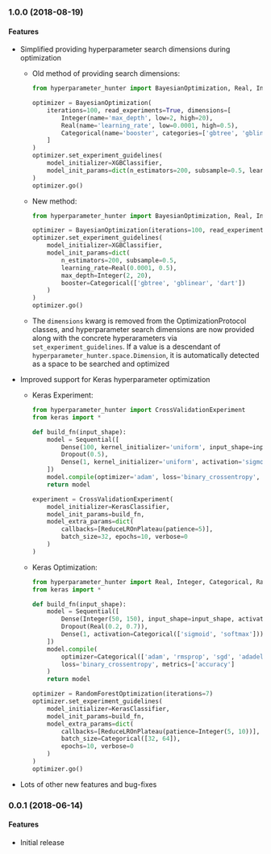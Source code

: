 <a name="1.0.0"></a>
### 1.0.0 (2018-08-19)

#### Features
* Simplified providing hyperparameter search dimensions during optimization
    * Old method of providing search dimensions:

        ```python
        from hyperparameter_hunter import BayesianOptimization, Real, Integer, Categorical

        optimizer = BayesianOptimization(
            iterations=100, read_experiments=True, dimensions=[
                Integer(name='max_depth', low=2, high=20),
                Real(name='learning_rate', low=0.0001, high=0.5),
                Categorical(name='booster', categories=['gbtree', 'gblinear', 'dart'])
            ]
        )
        optimizer.set_experiment_guidelines(
            model_initializer=XGBClassifier,
            model_init_params=dict(n_estimators=200, subsample=0.5, learning_rate=0.1)
        )
        optimizer.go()
        ```
    * New method:

        ```python
        from hyperparameter_hunter import BayesianOptimization, Real, Integer, Categorical

        optimizer = BayesianOptimization(iterations=100, read_experiments=True)
        optimizer.set_experiment_guidelines(
            model_initializer=XGBClassifier,
            model_init_params=dict(
                n_estimators=200, subsample=0.5,
                learning_rate=Real(0.0001, 0.5),
                max_depth=Integer(2, 20),
                booster=Categorical(['gbtree', 'gblinear', 'dart'])
            )
        )
        optimizer.go()
        ```
    * The `dimensions` kwarg is removed from the OptimizationProtocol classes, and hyperparameter search dimensions are now provided along with the concrete hyperarameters via `set_experiment_guidelines`. If a value is a descendant of `hyperparameter_hunter.space.Dimension`, it is automatically detected as a space to be searched and optimized
* Improved support for Keras hyperparameter optimization
    * Keras Experiment:

        ```python
        from hyperparameter_hunter import CrossValidationExperiment
        from keras import *

        def build_fn(input_shape):
            model = Sequential([
                Dense(100, kernel_initializer='uniform', input_shape=input_shape, activation='relu'),
                Dropout(0.5),
                Dense(1, kernel_initializer='uniform', activation='sigmoid')
            ])
            model.compile(optimizer='adam', loss='binary_crossentropy', metrics=['accuracy'])
            return model

        experiment = CrossValidationExperiment(
            model_initializer=KerasClassifier,
            model_init_params=build_fn,
            model_extra_params=dict(
                callbacks=[ReduceLROnPlateau(patience=5)],
                batch_size=32, epochs=10, verbose=0
            )
        )
        ```
    * Keras Optimization:

        ```python
        from hyperparameter_hunter import Real, Integer, Categorical, RandomForestOptimization
        from keras import *

        def build_fn(input_shape):
            model = Sequential([
                Dense(Integer(50, 150), input_shape=input_shape, activation='relu'),
                Dropout(Real(0.2, 0.7)),
                Dense(1, activation=Categorical(['sigmoid', 'softmax']))
            ])
            model.compile(
                optimizer=Categorical(['adam', 'rmsprop', 'sgd', 'adadelta']),
                loss='binary_crossentropy', metrics=['accuracy']
            )
            return model

        optimizer = RandomForestOptimization(iterations=7)
        optimizer.set_experiment_guidelines(
            model_initializer=KerasClassifier,
            model_init_params=build_fn,
            model_extra_params=dict(
                callbacks=[ReduceLROnPlateau(patience=Integer(5, 10))],
                batch_size=Categorical([32, 64]),
                epochs=10, verbose=0
            )
        )
        optimizer.go()
        ```
* Lots of other new features and bug-fixes

<a name="0.0.1"></a>
### 0.0.1 (2018-06-14)

#### Features
* Initial release